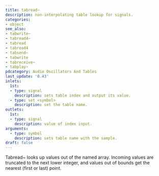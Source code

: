 ```yaml
---
title: tabread~
description: non-interpolating table lookup for signals.
categories:
- object
see_also:
- tabwrite~
- tabread4~
- tabread
- tabread4
- tabsend~
- tabwrite
- tabreceive~
- tabplay~
pdcategory: Audio Oscillators And Tables
last_update: '0.43'
inlets:
  1st:
  - type: signal
    description: sets table index and output its value.
  - type: set <symbol>
    description: set the table name.
outlets:
  1st:
  - type: signal
    description: value of index input.
arguments:
  - type: symbol
    description: sets table name with the sample. 
draft: false
---
```

Tabread~ looks up values out of the named array. Incoming values are truncated to the next lower integer, and values out of bounds get the nearest (first or last) point.
